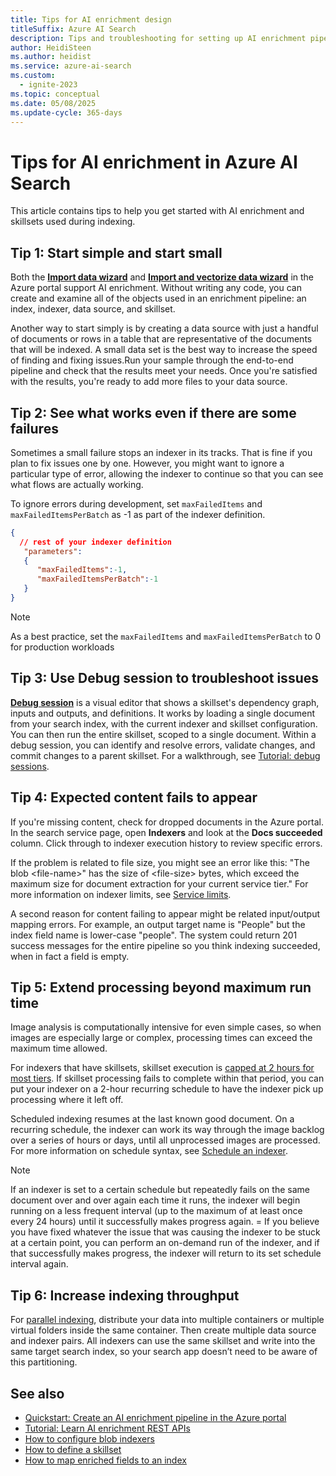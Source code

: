```yaml
---
title: Tips for AI enrichment design
titleSuffix: Azure AI Search
description: Tips and troubleshooting for setting up AI enrichment pipelines in Azure AI Search.
author: HeidiSteen
ms.author: heidist
ms.service: azure-ai-search
ms.custom:
  - ignite-2023
ms.topic: conceptual
ms.date: 05/08/2025
ms.update-cycle: 365-days
---
```


# Tips for AI enrichment in Azure AI Search

This article contains tips to help you get started with AI enrichment and skillsets used during indexing.

## Tip 1: Start simple and start small

Both the [**Import data wizard**](search-get-started-skillset.md) and [**Import and vectorize data wizard**](search-get-started-portal-import-vectors.md) in the Azure portal support AI enrichment. Without writing any code, you can create and examine all of the objects used in an enrichment pipeline: an index, indexer, data source, and skillset.

Another way to start simply is by creating a data source with just a handful of documents or rows in a table that are representative of the documents that will be indexed. A small data set is the best way to increase the speed of finding and fixing issues.Run your sample through the end-to-end pipeline and check that the results meet your needs. Once you're satisfied with the results, you're ready to add more files to your data source.

## Tip 2: See what works even if there are some failures

Sometimes a small failure stops an indexer in its tracks. That is fine if you plan to fix issues one by one. However, you might want to ignore a particular type of error, allowing the indexer to continue so that you can see what flows are actually working.

To ignore errors during development, set `maxFailedItems` and `maxFailedItemsPerBatch` as -1 as part of the indexer definition.

```json
{
  // rest of your indexer definition
   "parameters":
   {
      "maxFailedItems":-1,
      "maxFailedItemsPerBatch":-1
   }
}
```

> [!NOTE]
> As a best practice, set the `maxFailedItems` and `maxFailedItemsPerBatch` to 0 for production workloads

## Tip 3: Use Debug session to troubleshoot issues

[**Debug session**](./cognitive-search-debug-session.md) is a visual editor that shows a skillset's dependency graph, inputs and outputs, and definitions. It works by loading a single document from your search index, with the current indexer and skillset configuration. You can then run the entire skillset, scoped to a single document. Within a debug session, you can identify and resolve errors, validate changes, and commit changes to a parent skillset. For a walkthrough, see [Tutorial: debug sessions](./cognitive-search-tutorial-debug-sessions.md).

## Tip 4: Expected content fails to appear

If you're missing content, check for dropped documents in the Azure portal. In the search service page, open **Indexers** and look at the **Docs succeeded** column. Click through to indexer execution history to review specific errors. 

If the problem is related to file size, you might see an error like this: "The blob \<file-name>" has the size of \<file-size> bytes, which exceed the maximum size for document extraction for your current service tier." For more information on indexer limits, see [Service limits](search-limits-quotas-capacity.md).

A second reason for content failing to appear might be related input/output mapping errors. For example, an output target name is "People" but the index field name is lower-case "people". The system could return 201 success messages for the entire pipeline so you think indexing succeeded, when in fact a field is empty. 

## Tip 5: Extend processing beyond maximum run time

Image analysis is computationally intensive for even simple cases, so when images are especially large or complex, processing times can exceed the maximum time allowed.

For indexers that have skillsets, skillset execution is [capped at 2 hours for most tiers](search-limits-quotas-capacity.md#indexer-limits). If skillset processing fails to complete within that period, you can put your indexer on a 2-hour recurring schedule to have the indexer pick up processing where it left off. 

Scheduled indexing resumes at the last known good document. On a recurring schedule, the indexer can work its way through the image backlog over a series of hours or days, until all unprocessed images are processed. For more information on schedule syntax, see [Schedule an indexer](search-howto-schedule-indexers.md).

> [!NOTE]
> If an indexer is set to a certain schedule but repeatedly fails on the same document over and over again each time it runs, the indexer will begin running on a less frequent interval (up to the maximum of at least once every 24 hours) until it successfully makes progress again. = If you believe you have fixed whatever the issue that was causing the indexer to be stuck at a certain point, you can perform an on-demand run of the indexer, and if that successfully makes progress, the indexer will return to its set schedule interval again.

## Tip 6: Increase indexing throughput

For [parallel indexing](search-howto-large-index.md), distribute your data into multiple containers or multiple virtual folders inside the same container. Then create multiple data source and indexer pairs. All indexers can use the same skillset and write into the same target search index, so your search app doesn’t need to be aware of this partitioning.

## See also

+ [Quickstart: Create an AI enrichment pipeline in the Azure portal](search-get-started-skillset.md)
+ [Tutorial: Learn AI enrichment REST APIs](tutorial-skillset.md)
+ [How to configure blob indexers](search-howto-indexing-azure-blob-storage.md)
+ [How to define a skillset](cognitive-search-defining-skillset.md)
+ [How to map enriched fields to an index](cognitive-search-output-field-mapping.md)
